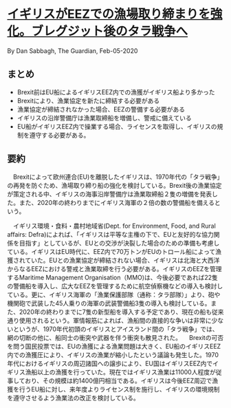 # [イギリスがEEZでの漁場取り締まりを強化。ブレグジット後のタラ戦争へ](https://www.theguardian.com/business/2020/feb/05/uk-to-strengthen-sea-patrols-to-ward-off-post-brexit-fishing-wars)

By Dan Sabbagh, The Guardian, Feb-05-2020

## まとめ
 - Brexit前はEU船によるイギリスEEZ内での漁獲がイギリス船より多かった
 - Brexitにより、漁業協定を新たに締結する必要がある
 - 漁業協定が締結されなかった場合、EEZの警備する必要がある
 - イギリスの沿岸警備庁は漁業取締船を増備し、警戒に備えている
 - EU船がイギリスEEZ内で操業する場合、ライセンスを取得し、イギリスの規制を遵守する必要がある。

## 要約
　Brexitによって欧州連合(EU)を離脱したイギリスは、1970年代の「タラ戦争」の再発を防ぐため、漁場取り締り船の強化を検討している。Brexit後の漁業協定が策定される中、イギリスの海事沿岸警備庁は漁業取締船２隻の増備を発表した。また、2020年の終わりまでにイギリス海軍の２倍の数の警備船を備えるという。

　イギリス環境・食料・農村地域省(Dept. for Environment, Food, and Rural affairs: Defra)によれば、「イギリスは平等な主権の下で、EUと友好的な協力関係を目指す」としているが、EUとの交渉が決裂した場合のための準備も考慮している。イギリスはEU時代に、EEZ内で70万トンがEUのトロール船によって漁獲されていた。EUとの漁業協定が締結されない場合、イギリスは北海と大西洋からなるEEZにおける警戒と漁業取締を行う必要がある。イギリスのEEZを管理するMaritime Management Organisation（MMO)は、今後必要であれば22隻の警備船を導入し、広大なEEZを管理するために航空偵察機などの導入も検討している。更に、イギリス海軍の「漁業保護部隊（通称：タラ部隊）」より、砲や機関砲で武装した45人乗りの海軍の武装警備船3隻の導入も検討している。また、2020年の終わりまでに7隻の新型船を導入する予定であり、現在の船も従来通り使用されるという。軍情報筋によれば、漁船間の直接的な争いは非常に少ないというが、1970年代初頭のイギリスとアイスランド間の「タラ戦争」では、網の切断の他に、船同士の衝突や武器を伴う衝突も散見された。
　Brexitの可否を問う国民投票では、EUの漁獲による漁業問題は大きく、EU船のイギリスEEZ内での漁獲圧により、イギリスの漁業が縮小したという議論も発生した。1970年代におけるイギリスの周辺諸国への譲歩により、EU国はイギリスEEZ内でイギリス漁船以上の漁獲を行っていた。現在ではイギリス漁業は11000人程度が従事しており、その規模は約1400億円相当である。イギリスは今後EEZ周辺で漁獲を行うEU船に対し、来年度よりライセンス制を施行し、イギリスの環境規制を遵守させるよう漁業法の改正を検討している。

